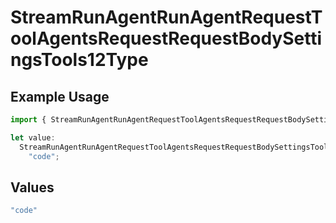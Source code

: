 # StreamRunAgentRunAgentRequestToolAgentsRequestRequestBodySettingsTools12Type

## Example Usage

```typescript
import { StreamRunAgentRunAgentRequestToolAgentsRequestRequestBodySettingsTools12Type } from "@orq-ai/node/models/operations";

let value:
  StreamRunAgentRunAgentRequestToolAgentsRequestRequestBodySettingsTools12Type =
    "code";
```

## Values

```typescript
"code"
```